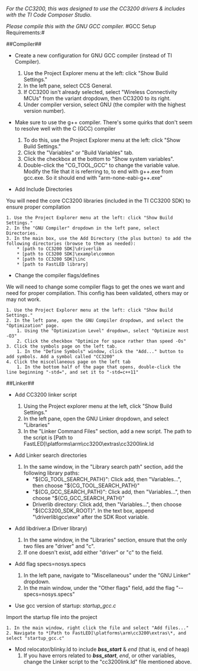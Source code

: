 *For the CC3200, this was designed to use the CC3200 drivers & includes with the TI Code Composer Studio.*

*Please compile this with the GNU GCC compiler.* 
#GCC Setup Requirements:#

##Compiler##

* Create a new configuration for GNU GCC compiler (instead of TI Compiler).
		
	1. Use the Project Explorer menu at the left: click "Show Build Settings." 
	2. In the left pane, select CCS General. 
	3. If CC3200 isn't already selected, select "Wireless Connectivity MCUs" from the variant dropdown, then CC3200 to its right. 
	4. Under compiler version, select GNU (the compiler with the highest version number).

* Make sure to use the g++ compiler. There's some quirks that don't seem to resolve well with the C (GCC) compiler

	1. To do this, use the Project Explorer menu at the left: click "Show Build Settings."
	2. Click the "Variables" or "Build Variables" tab. 
	3. Click the checkbox at the bottom to "Show system variables".
	4. Double-click the "CG_TOOL_GCC" to change the variable value. Modify the file that it is referring to, to end with g++.exe from gcc.exe. So it should end with "arm-none-eabi-g++.exe"

* Add Include Directories

You will need the core CC3200 libraries (included in the TI CC3200 SDK) to ensure proper compilation
		
	1. Use the Project Explorer menu at the left: click "Show Build Settings." 
	2. In the "GNU Compiler" dropdown in the left pane, select Directories. 
	3. In the main box, use the Add Directory (the plus button) to add the following directories (browse to them as needed):
		* [path to CC3200 SDK]\driverlib
		* [path to CC3200 SDK]\example\common
		* [path to CC3200 SDK]\inc
		* [path to FastLED library]

* Change the compiler flags/defines

We will need to change some compiler flags to get the ones we want and need for proper compilation. This config has been validated, others may or may not work.
	
	1. Use the Project Explorer menu at the left: click "Show Build Settings." 
	2. In the left pane, open the GNU Compiler dropdown, and select the "Optimization" page.
		1. Using the "Optimization Level" dropdown, select "Optimize most -O3"
		2. Click the checkbox "Optimize for space rather than speed -Os"
	3. Click the symbols page on the left tab.
		1. In the "Define Symbols" window, click the "Add..." button to add symbols. Add a symbol called "CC3200"
	4. Click the miscellaneous page on the left tab
		1. In the bottom half of the page that opens, double-click the line beginning "-std=", and set it to "-std=c++11"

##Linker##

* Add CC3200 linker script

	1. Using the Project explorer menu at the left, click "Show Build Settings." 
	2. In the left pane, open the GNU Linker dropdown, and select "Libraries"
	3. In the "Linker Command Files" section, add a new script. 
	The path to the script is [Path to FastLED]\platforms\arm\cc3200\extras\cc3200link.ld
	
* Add Linker search directories

	1. In the same window, in the "Library search path" section, add the following library paths:
		* "${CG_TOOL_SEARCH_PATH}": Click add, then "Variables...", then choose "${CG_TOOL_SEARCH_PATH}"
		* "${CG_GCC_SEARCH_PATH}": Click add, then "Variables...", then choose "${CG_GCC_SEARCH_PATH}"
		* Driverlib directory: Click add, then "Variables...", then choose "${CC3200_SDK_ROOT}". In the text box, append "\driverlib\gcc\exe" after the SDK Root variable.

* Add libdriver.a (Driver library)

	1. In the same window, in the "Libraries" section, ensure that the only two files are "driver" and "c". 
	2. If one doesn't exist, add either "driver" or "c" to the field.
	
* Add flag specs=nosys.specs

	1. In the left pane, navigate to "Miscellaneous" under the "GNU Linker" dropdown.
	2. In the main window, under the "Other flags" field, add the flag "--specs=nosys.specs"
	
* Use gcc version of startup: *startup_gcc.c*

Import the startup file into the project

	1. In the main window, right click the file and select "Add files..."
	2. Navigate to *[Path to FastLED]\platforms\arm\cc3200\extras\*, and select "startup_gcc.c"
	
* Mod relocator/blinky.ld to include *__bss_start__* & *end* (that is, end of heap)
	1. If you have errors related to *__bss_start__*, *end*, or other variables, change the Linker script to the "cc3200link.ld" file mentioned above.

